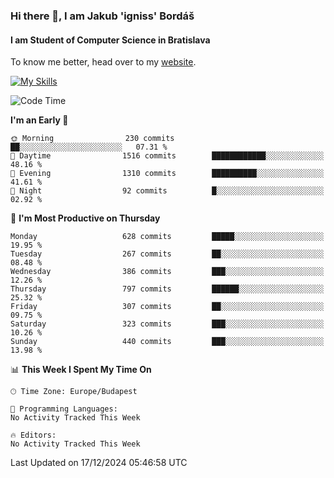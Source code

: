 ### Hi there 👋, I am Jakub 'igniss' Bordáš

#### I am Student of Computer Science in Bratislava
To know me better, head over to my [website](https://bordas.sk).

[![My Skills](https://skillicons.dev/icons?i=js,html,css,figma,svelte,java,kotlin,python,postgresql,typescript,nest,nodejs)](https://bordas.sk)


<!--START_SECTION:waka-->
![Code Time](http://img.shields.io/badge/Code%20Time-1%2C612%20hrs%208%20mins-blue)

**I'm an Early 🐤** 

```text
🌞 Morning                230 commits         ██░░░░░░░░░░░░░░░░░░░░░░░   07.31 % 
🌆 Daytime                1516 commits        ████████████░░░░░░░░░░░░░   48.16 % 
🌃 Evening                1310 commits        ██████████░░░░░░░░░░░░░░░   41.61 % 
🌙 Night                  92 commits          █░░░░░░░░░░░░░░░░░░░░░░░░   02.92 % 
```
📅 **I'm Most Productive on Thursday** 

```text
Monday                   628 commits         █████░░░░░░░░░░░░░░░░░░░░   19.95 % 
Tuesday                  267 commits         ██░░░░░░░░░░░░░░░░░░░░░░░   08.48 % 
Wednesday                386 commits         ███░░░░░░░░░░░░░░░░░░░░░░   12.26 % 
Thursday                 797 commits         ██████░░░░░░░░░░░░░░░░░░░   25.32 % 
Friday                   307 commits         ██░░░░░░░░░░░░░░░░░░░░░░░   09.75 % 
Saturday                 323 commits         ███░░░░░░░░░░░░░░░░░░░░░░   10.26 % 
Sunday                   440 commits         ███░░░░░░░░░░░░░░░░░░░░░░   13.98 % 
```


📊 **This Week I Spent My Time On** 

```text
🕑︎ Time Zone: Europe/Budapest

💬 Programming Languages: 
No Activity Tracked This Week

🔥 Editors: 
No Activity Tracked This Week
```


 Last Updated on 17/12/2024 05:46:58 UTC
<!--END_SECTION:waka-->
